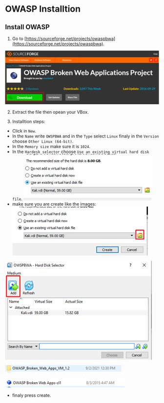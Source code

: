 # OWASP Installtion

## Install OWASP

1. Go to [https://sourceforge.net/projects/owaspbwa](https://sourceforge.net/projects/owaspbwa).

![OWASP-1](./img/Screenshot_1.png)

2. Extract the file then opean your VBox.

3. Installtion steps:
- Click in `New`.
- In the `Name` write `OWSPBWA` and in the `Type` select `Linux` finaly in the `Version` choose `Other Linux (64-bit)`.
- In the `Memory size` make sure it is `1024`.
- In the `Hardesk selector` choose `Use an existing virtual hard disk file`.
![OWASP-2](./img/Screenshot_2.png)
- make sure you are create like the images:
![OWASP-3](./img/Screenshot_3.png)

![OWASP-4](./img/Screenshot_4.png)

![OWASP-5](./img/Screenshot_5.png)

![OWASP-6](./img/Screenshot_6.png)

- finaly press create.

